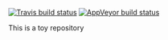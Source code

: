   <!-- badges: start -->
  [![Travis build status](https://travis-ci.org/liutiming/rPackage.svg?branch=master)](https://travis-ci.org/liutiming/rPackage)
  [![AppVeyor build status](https://ci.appveyor.com/api/projects/status/github/liutiming/rPackage?branch=master&svg=true)](https://ci.appveyor.com/project/liutiming/rPackage)
  <!-- badges: end -->

This is a toy repository
